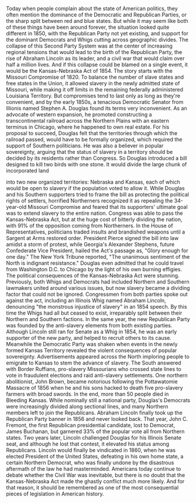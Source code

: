 
Today when people complain about the state
of American politics,
they often mention the dominance of
the Democratic and Republican Parties,
or the sharp split between red and blue states.
But while it may seem like both of these things
have been around forever,
the situation looked quite different in 1850,
with the Republican Party not yet existing,
and support for the dominant Democrats and Whigs
cutting across geographic divides.
The collapse of this Second Party System
was at the center of increasing regional tensions
that would lead to the birth of the Republican Party,
the rise of Abraham Lincoln as its leader,
and a civil war that would claim over half a million lives.
And if this collapse could be blamed
on a single event,
it would be the Kansas-Nebraska Act of 1854.
The story starts with the Missouri Compromise of 1820.
To balance the number of slave states
and free states in the Union,
it allowed slavery in the newly admitted
state of Missouri, while making it off limits
in the remaining federally administered Louisiana Territory.
But compromises tend to last
only as long as they&#39;re convenient,
and by the early 1850s,
a tenacious Democratic Senator from Illionis
named Stephen A. Douglas
found its terms very inconvenient.
As an advocate of western expansion,
he promoted constructing a transcontinental
railroad across the Northern Plains
with an eastern terminus in Chicago,
where he happened to own real estate.
For his proposal to succeed,
Douglas felt that the territories
through which the railroad passed,
would have to be formally organized,
which required the support of Southern politicians.
He was also a believer in popular sovereignty,
arguing that the status of slavery in a territory
should be decided by its residents rather than Congress.
So Douglas introduced a bill
designed to kill two birds with one stone.
It would divide the large chunk of incorporated land

into two new organized territories: Nebraska and Kansas,
each of which would be open to slavery
if the population voted to allow it.
While Douglas and his Southern supporters
tried to frame the bill as protecting
the political rights of settlers,
horrified Northerners recognized it as
repealing the 34-year-old Missouri Compromise
and feared that its supporters&#39; ultimate goal
was to extend slavery to the entire nation.
Congress was able to pass the Kansas-Nebraska Act,
but at the huge cost of bitterly dividing the nation,
with 91% of the opposition coming from Northerners.
In the House of Representatives,
politicians traded insults and brandished weapons
until a Sargent at Arms restored order.
President Pierce signed the bill into law
amidst a storm of protest,
while Georgia&#39;s Alexander Stephens,
future Confederate Vice President,
hailed the Act&#39;s passage as,
&quot;Glory enough for one day.&quot;
The New York Tribune reported,
&quot;The unanimous sentiment of the North is indignant resistance.&quot;
Douglas even admitted that he could travel
from Washington D.C. to Chicago
by the light of his own burning effigies.
The political consequences
of the Kansas-Nebraska Act were stunning.
Previously, both Whigs and Democrats had included
Northern and Southern lawmakers united around
various issues, but now slavery became
a dividing factor that could not be ignored.
Congressmen from both parties
spoke out against the act,
including an Illinois Whig named Abraham Lincoln,
denouncing &quot;the monstrous injustice of slavery&quot;
in an 1854 speech.
By this time the Whigs had all but ceased to exist,
irreparably split between
their Northern and Southern factions.
In the same year, the new Republican Party
was founded by the anti-slavery elements
from both existing parties.
Although Lincoln still ran for Senate as a Whig in 1854,
he was an early supporter of the new party,
and helped to recruit others to its cause.
Meanwhile the Democratic Party was shaken
when events in the newly formed Kansas Territory
revealed the violent consequences of popular sovereignty.
Advertisements appeared across the North
imploring people to emigrate to Kansas
to stem the advance of slavery.
The South answered with Border Ruffians,
pro-slavery Missourians who crossed state lines
to vote in fraudulent elections
and raid anti-slavery settlements.
One northern abolitionist, John Brown,
became notorious following the
Pottawatomie Massacre of 1856
when he and his sons hacked to death
five pro-slavery farmers with broad swords.
In the end, more than 50 people
died in Bleeding Kansas.
While nominally still a national party,
Douglas&#39;s Democrats were increasingly divided
along sectional lines,
and many Northern members left
to join the Republicans.
Abraham Lincoln finally took up
the Republican Party banner in 1856
and never looked back.
That year, John C. Fremont,
the first Republican presidential candidate,
lost to Democrat, James Buchanan,
but garnered 33% of the popular vote
all from Northern states.
Two years later, Lincoln challenged Douglas
for his Illinois Senate seat,
and although he lost that contest,
it elevated his status among Republicans.
Lincoln would finally be vindicated in 1860,
when he was elected President of the United States,
defeating in his own home state,
a certain Northern Democrat,
who was finally undone by the disastrous
aftermath of the law he had masterminded.
Americans today continue to debate
whether the Civil War was inevitable,
but there is no doubt that the
Kansas-Nebraska Act made the ghastly conflict
much more likely.
And for that reason,
it should be remembered as one of the most
consequential pieces of legislation
in American history.
